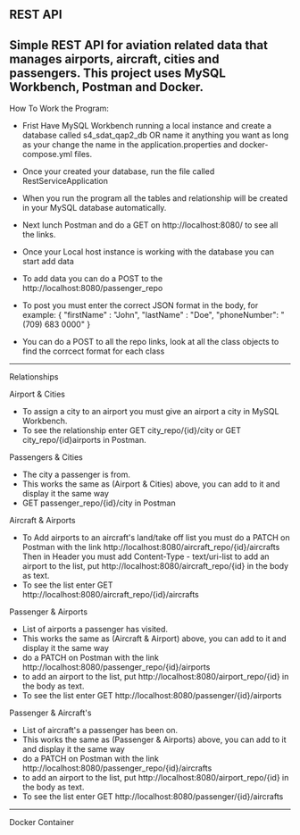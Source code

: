 REST API
--------------------------------------------------------------------------------------------------------------------------------
Simple REST API for aviation related data that manages airports, aircraft, cities and passengers.
This project uses MySQL Workbench, Postman and Docker.
--------------------------------------------------------------------------------------------------------------------------------
How To Work the Program:

 - Frist Have MySQL Workbench running a local instance and create a database called s4_sdat_qap2_db
   OR name it anything you want as long as your change the name in the application.properties and docker-compose.yml files.
   
 - Once your created your database, run the file called RestServiceApplication
 - When you run the program all the tables and relationship will be created in your MySQL database automatically.

 - Next lunch Postman and do a GET on http://localhost:8080/ to see all the links.
 - Once your Local host instance is working with the database you can start add data
 - To add data you can do a POST to the http://localhost:8080/passenger_repo
 - To post you must enter the correct JSON format in the body, for example:
                         {
                         "firstName" : "John",
                         "lastName" : "Doe",
                         "phoneNumber": "(709) 683 0000"
                         }
 - You can do a POST to all the repo links, look at all the class objects to find the corrcect format for each class
--------------------------------------------------------------------------------------------------------------------------------
Relationships

 Airport & Cities
- To assign a city to an airport you must give an airport a city in MySQL Workbench.
- To see the relationship enter GET city_repo/{id}/city or GET city_repo/{id}airports   in Postman.


Passengers & Cities
- The city a passenger is from.
- This works the same as (Airport & Cities) above, you can add to it and display it the same way
- GET passenger_repo/{id}/city  in Postman


Aircraft & Airports
- To Add airports to an aircraft's land/take off list you must do a PATCH on Postman with the link http://localhost:8080/aircraft_repo/{id}/aircrafts
  Then in Header you must add Content-Type - text/uri-list
  to add an airport to the list, put http://localhost:8080/aircraft_repo/{id} in the body as text.
- To see the list enter GET http://localhost:8080/aircraft_repo/{id}/aircrafts


Passenger & Airports
- List of airports a passenger has visited.
- This works the same as (Aircraft & Airport) above, you can add to it and display it the same way
- do a PATCH on Postman with the link http://localhost:8080/passenger_repo/{id}/airports
- to add an airport to the list, put http://localhost:8080/airport_repo/{id} in the body as text.
- To see the list enter GET http://localhost:8080/passenger/{id}/airports


Passenger & Aircraft's
- List of aircraft's a passenger has been on.
- This works the same as (Passenger & Airports) above, you can add to it and display it the same way
- do a PATCH on Postman with the link http://localhost:8080/passenger_repo/{id}/aircrafts
- to add an airport to the list, put http://localhost:8080/airport_repo/{id} in the body as text.
- To see the list enter GET http://localhost:8080/passenger/{id}/aircrafts
--------------------------------------------------------------------------------------------------------------------------------
Docker Container


  
